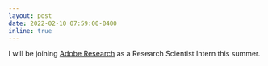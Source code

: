 ```yaml
---
layout: post
date: 2022-02-10 07:59:00-0400
inline: true
---
```

I will be joining [Adobe Research](https://research.adobe.com/) as a Research Scientist Intern this summer.
